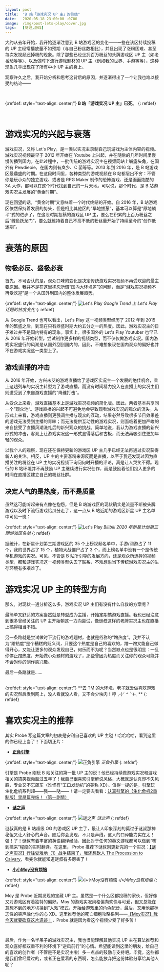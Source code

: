 ```yaml
---
layout: post
title:  "B 站「游戏实况 UP 主」的终结"
date:   2020-05-18 23:00:00 -0700
image:  /img/post-lets-play/cover.jpg
tags:   [随记,游戏]
---
```


大约从去年开始，我开始逐渐注意到 B 站游戏区的变化——一些在该区持续投稿的 UP 主经常播放量不如预期（与自己粉丝数相比），并且出现了涨粉困难、甚至每次发视频还掉粉的现象。除了那些已经坐拥百万粉丝的头牌游戏区 UP 主（如老番茄等等）、以及做时下流行游戏题材的 UP 主（例如我的世界、手游等等），这种现象几乎出现在了所有中小 UP 主的身上。

观察许久之后，我开始分析和思考这背后的原因，并逐渐得出了一个让我也难以接受的结论——

<br />

{:refdef: style="text-align: center;"}
**B 站「游戏实况 UP 主」已死**。
{: refdef}

<br />

# 游戏实况的兴起与衰落

游戏实况，又称 Let's Play，是一类以实况主录制自己玩游戏为主体内容的视频。游戏实况视频最早于 2012 年开始在 Youtube 上兴起，并在随后的几年时间里慢慢传播到国内。在此过程中，一批传统的游戏实况主在视频网站上崭露头角，在国外有 Pewdiepie，在国内则有岚少、C 菌等等。2013 年到 2016 年，是 B 站游戏区最鼎盛的时期。在这段时间里，各种类型的游戏视频在 B 站都层出不穷：不管你是玩小众的独立游戏、或者是 RPG Maker 制作的恐怖游戏、还是画面炫酷的 3A 大作，都可以在这个时代找到自己的一片天地。可以说，那个时代，是 B 站游戏实况主发展的“黄金时期”。

现在回望的话，“黄金时期”又意味着一个时代终结的开始。自 2016 年，B 站游戏区依然保持着发展的势头，但是相比其他区的“旱地拔葱”，基本可以算是“原地躺平”式的进步了。在这段时期投稿的游戏区 UP 主，要么在积累的上百万粉丝之后“鲤鱼跃龙门”，要么就维持着自己不高不低的粉丝量开始了持续至今的“创作低迷期”。

# 衰落的原因

## 物极必反、盛极必衰

首先，不可否认的是，观众口味的变化是决定传统游戏实况视频不再受欢迎的最主要原因。我并不是在这里抱怨所谓“国内大环境差”的问题，而是“游戏实况视频不再受欢迎”是一个从国外到国内的整体发展趋势。

{:refdef: style="text-align: center;"}
![Let's Play]({{site.baseurl}}/img/post-lets-play/google_trend.jpg)
*Google Trend 上 Let's Play 话题的热度变化*
{: refdef}

从 Google Trend 也可以看出，Let's Play 这一视频类型经历了 2012 年到 2015 年的繁盛之后，到现在只有鼎盛时期大约五分之一的热度。因此，游戏实况主的日子难过并不是国内特有的现象。事实上，很多国外的 Let's Play Youtuber 也早已从 2016 年开始转型，尝试制作更多样的视频类型，而不仅仅做游戏实况。国内游戏实况盛行的风潮是从国外刮到国内的，因此，不难想象现在国内观众的偏好也并不在游戏实况这一类型上了。

## 游戏直播的冲击

从 2016 年开始，方兴未艾的游戏直播给了游戏区实况主一个发展的绝佳机会，乘上这趟列车的实况主转型为了游戏直播，而没有时间精力投入在直播上的实况主们则遭受到了来自游戏直播的”降维打击“。

从受众上来看，游戏直播基本上是游戏实况视频的简化版。因此，两者基本共享同一个”观众池“。游戏直播的兴起不可避免地会导致观看游戏实况的观众的流失。从形式上来看，游戏直播则更强调主播与观众的互动，结果必然导致很多节目效果差的游戏无法受到主播的青睐；而无法提供互动性的游戏实况，则面临着更加严峻的来自接受了直播风潮洗礼后的新兴观众的挑战。简单地说，我认为游戏直播的新兴形式的冲击，客观上让游戏实况这一形式显得落后和古板，而无法再吸引住更加年轻的观众。

以我个人的观察，现在还在保持更新的游戏区 UP 主几乎已经无法再通过实况获得新人的关注。相反，UP 主的主要涨粉来源反而是直播，以至于我还发现过因为直播关注的粉丝在 UP 主的实况视频下询问何时开播的评论，真是让人哭笑不得。现行的 B 站环境并不再鼓励 UP 主继续进行实况创作，而是鼓励着他们投入更多的时间在直播区建立自己的粉丝社群。

## 决定人气的是热度，而不是质量

虽然这可能听起来有点像在抱怨，但是 B 站游戏区的现状确实是流量不断被头牌游戏以及时下流行游戏给瓜分走了，这一点从 B 站近期的游戏区新星 UP 主名单中可见一斑：

{:refdef: style="text-align: center;"}
![Let's Play]({{site.baseurl}}/img/post-lets-play/nova.jpg)
*Bilibili 2020 年新星计划第三期游戏区名单*
{: refdef}

据统计，在新星计划第三期游戏区的 35 个上榜视频名单中，手游/网游占了 11 个，我的世界占了 15 个，植物大战僵尸占了 3 个，而上榜名单中没有一个是传统单机游戏的实况。可见，不管是 B 站所引导的发展方向，还是观众所选择的视频类型，都和游戏实况这一视频类型失去了联系，不难想象当下传统游戏实况主的生存环境有多艰难了。

# 游戏实况 UP 主的转型方向

那么，对现状一通分析这么多，游戏实况 UP 主们有没有什么自救的方案呢？

最简单又舒适的方案当然就是转型成为主播，开始定期搞游戏直播。我也已经注意到很多曾经关注的 UP 主开始朝这一方向尝试，像谜叔这样的老牌实况主也在直播上搞得相当不错。

另一条路就是尝试做时下流行的游戏题材，也就是俗称的“蹭热度”。我并不认为“蹭热度”是个糟糕的贬义词，只要这个热度是自己的喜欢的，蹭一蹭又能自己做得开心，又能让更多的观众发现自己，何乐而不为呢？当然缺点也是很明显：一旦你停止蹭热度，开始做小众题材的游戏了，那些曾因为热度而关注你的观众可能并不会对你的创作感兴趣。

最后一条路就是……

<br />
{:refdef: style="text-align: center;"}
**去 TM 的大环境，老子就爱做喜欢游戏的实况然后发到网上，没人看就没人看，又不会少块肉！哼╭(╯^╰)╮**
{: refdef}
<br />

# 喜欢实况主的推荐

其实 Probe 写这篇文章的初衷是安利自己喜欢的 UP 主哒！哈哈哈哈，看到这里的你已经上当了！下面切正片：

* **[正負引擎](https://space.bilibili.com/2753558)**

{:refdef: style="text-align: center;"}
![正負引擎]({{site.baseurl}}/img/post-lets-play/engine.jpg)
*正負引擎*
{: refdef}

引擎是 Probe 刚玩 B 站关注的第一批 UP 主的说！他已经持续做游戏实况和游戏相关的搞笑视频超过五年了！我自己很喜欢引擎解说风格，大概就是认真却不失风趣，专业又不忘飙车（难怪有“工口发动机”的美称 XD）。值得一提的是，引擎玩生化危机系列超——强——哒——！请一定要去看看：[认真引擎的【生化危机2重制版】里昂篇完结！（第一剧情）](https://www.bilibili.com/video/BV1Pb411k7kD?from=search&seid=6874889179595947541)

* **[谜之声](https://space.bilibili.com/673816)**

{:refdef: style="text-align: center;"}
![谜之声]({{site.baseurl}}/img/post-lets-play/som.jpg)
*谜之声*
{: refdef}


谜叔真的是 B 站超级 OG 的游戏区 UP 主了，最让人印象深刻的莫过于谜叔那神秘但又让人舒心的声音。随后你会发现，不只是声线，这人的口译能力实在太！强！了！谜叔有着丰富的英语翻译经验，因此对于任何的英文游戏都可以做到“嘴到擒来”程度的实时翻译。在这里， Probe 推荐下谜叔刚更新完的一个实况：[【谜之声实况】行往受难地（1）战争结束了，我还想砍人 The Procession to Calvary](https://www.bilibili.com/video/BV1Uz411B7zZ)，看完你就能知道谜叔有多厉害了！

* **[小小Moy没有烦恼](https://space.bilibili.com/585578)**

{:refdef: style="text-align: center;"}
![小小Moy没有烦恼]({{site.baseurl}}/img/post-lets-play/moy.jpg)
*小小Moy没有烦恼*
{: refdef}

Moy 是 Probe 近期发现的宝藏 UP 主。虽然是一个什么区都投稿的家伙，但好像又对游戏区有着独特的偏好。Moy 的游戏实况风格偏向欢快与可爱，但又总能在意想不到的地方切换到“入戏”模式，开始给游戏里的角色配音，最后，又用他那标志性的笑声融化你的心 XD。这里推荐他的死亡细胞攻略系列——[【Moy实况】我今天就要砍穿这片遗迹！](https://www.bilibili.com/video/BV1Y7411G7CC)，Probe 就是因为看这个视频少受了好多苦！

<br />

最后，作为一名半吊子的游戏实况主，我也很能理解其他实况 UP 主在算法推荐和观众喜好都双重不利的环境下“逆风前行”的心情。希望能读到这里的朋友，给自己的喜欢的创作者（不管是不是实况主啦）多一点点的鼓励与支持吧。毕竟，这些都是我们曾经爱过的，或者正在爱着的东西啊，怎么能放弃把这份体验分享给其他人呢？

